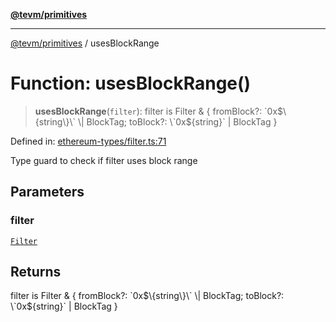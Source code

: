 [**@tevm/primitives**](../README.md)

***

[@tevm/primitives](../globals.md) / usesBlockRange

# Function: usesBlockRange()

> **usesBlockRange**(`filter`): filter is Filter & \{ fromBlock?: \`0x$\{string\}\` \| BlockTag; toBlock?: \`0x$\{string\}\` \| BlockTag \}

Defined in: [ethereum-types/filter.ts:71](https://github.com/evmts/primitives/blob/main/src/ethereum-types/filter.ts#L71)

Type guard to check if filter uses block range

## Parameters

### filter

[`Filter`](../interfaces/Filter.md)

## Returns

filter is Filter & \{ fromBlock?: \`0x$\{string\}\` \| BlockTag; toBlock?: \`0x$\{string\}\` \| BlockTag \}
